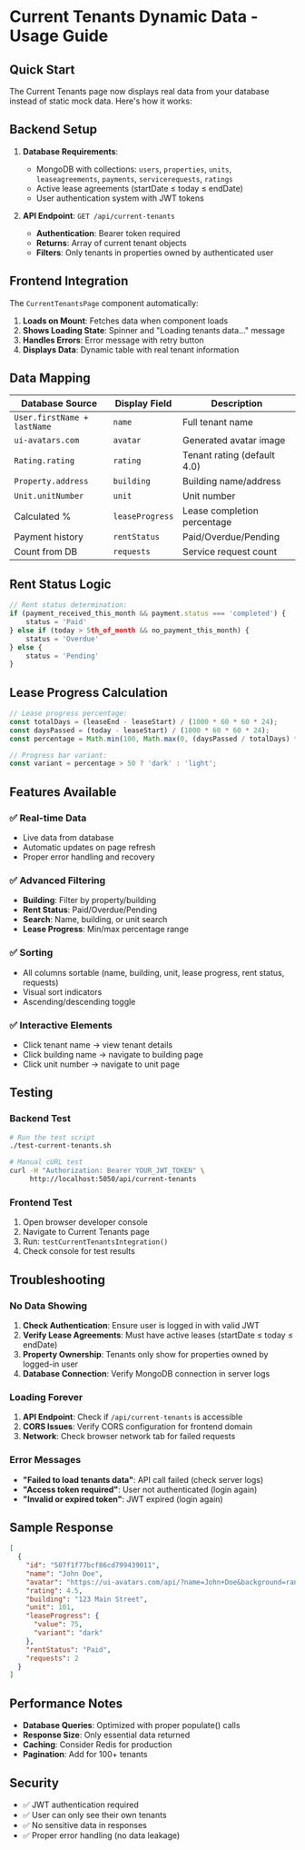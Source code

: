 # Current Tenants Dynamic Data - Usage Guide

## Quick Start

The Current Tenants page now displays real data from your database instead of static mock data. Here's how it works:

## Backend Setup

1. **Database Requirements**:
   - MongoDB with collections: `users`, `properties`, `units`, `leaseagreements`, `payments`, `servicerequests`, `ratings`
   - Active lease agreements (startDate ≤ today ≤ endDate)
   - User authentication system with JWT tokens

2. **API Endpoint**: `GET /api/current-tenants`
   - **Authentication**: Bearer token required
   - **Returns**: Array of current tenant objects
   - **Filters**: Only tenants in properties owned by authenticated user

## Frontend Integration

The `CurrentTenantsPage` component automatically:

1. **Loads on Mount**: Fetches data when component loads
2. **Shows Loading State**: Spinner and "Loading tenants data..." message
3. **Handles Errors**: Error message with retry button
4. **Displays Data**: Dynamic table with real tenant information

## Data Mapping

| Database Source | Display Field | Description |
|----------------|---------------|-------------|
| `User.firstName + lastName` | `name` | Full tenant name |
| `ui-avatars.com` | `avatar` | Generated avatar image |
| `Rating.rating` | `rating` | Tenant rating (default 4.0) |
| `Property.address` | `building` | Building name/address |
| `Unit.unitNumber` | `unit` | Unit number |
| Calculated % | `leaseProgress` | Lease completion percentage |
| Payment history | `rentStatus` | Paid/Overdue/Pending |
| Count from DB | `requests` | Service request count |

## Rent Status Logic

```javascript
// Rent status determination:
if (payment_received_this_month && payment.status === 'completed') {
    status = 'Paid'
} else if (today > 5th_of_month && no_payment_this_month) {
    status = 'Overdue'  
} else {
    status = 'Pending'
}
```

## Lease Progress Calculation

```javascript
// Lease progress percentage:
const totalDays = (leaseEnd - leaseStart) / (1000 * 60 * 60 * 24);
const daysPassed = (today - leaseStart) / (1000 * 60 * 60 * 24);
const percentage = Math.min(100, Math.max(0, (daysPassed / totalDays) * 100));

// Progress bar variant:
const variant = percentage > 50 ? 'dark' : 'light';
```

## Features Available

### ✅ Real-time Data
- Live data from database
- Automatic updates on page refresh
- Proper error handling and recovery

### ✅ Advanced Filtering
- **Building**: Filter by property/building
- **Rent Status**: Paid/Overdue/Pending
- **Search**: Name, building, or unit search
- **Lease Progress**: Min/max percentage range

### ✅ Sorting
- All columns sortable (name, building, unit, lease progress, rent status, requests)
- Visual sort indicators
- Ascending/descending toggle

### ✅ Interactive Elements  
- Click tenant name → view tenant details
- Click building name → navigate to building page
- Click unit number → navigate to unit page

## Testing

### Backend Test
```bash
# Run the test script
./test-current-tenants.sh

# Manual cURL test
curl -H "Authorization: Bearer YOUR_JWT_TOKEN" \
     http://localhost:5050/api/current-tenants
```

### Frontend Test
1. Open browser developer console
2. Navigate to Current Tenants page
3. Run: `testCurrentTenantsIntegration()`
4. Check console for test results

## Troubleshooting

### No Data Showing
1. **Check Authentication**: Ensure user is logged in with valid JWT
2. **Verify Lease Agreements**: Must have active leases (startDate ≤ today ≤ endDate)
3. **Property Ownership**: Tenants only show for properties owned by logged-in user
4. **Database Connection**: Verify MongoDB connection in server logs

### Loading Forever
1. **API Endpoint**: Check if `/api/current-tenants` is accessible
2. **CORS Issues**: Verify CORS configuration for frontend domain
3. **Network**: Check browser network tab for failed requests

### Error Messages
- **"Failed to load tenants data"**: API call failed (check server logs)
- **"Access token required"**: User not authenticated (login again)
- **"Invalid or expired token"**: JWT expired (login again)

## Sample Response

```json
[
  {
    "id": "507f1f77bcf86cd799439011",
    "name": "John Doe", 
    "avatar": "https://ui-avatars.com/api/?name=John+Doe&background=random",
    "rating": 4.5,
    "building": "123 Main Street",
    "unit": 101,
    "leaseProgress": {
      "value": 75,
      "variant": "dark"
    },
    "rentStatus": "Paid",
    "requests": 2
  }
]
```

## Performance Notes

- **Database Queries**: Optimized with proper populate() calls
- **Response Size**: Only essential data returned
- **Caching**: Consider Redis for production
- **Pagination**: Add for 100+ tenants

## Security

- ✅ JWT authentication required
- ✅ User can only see their own tenants
- ✅ No sensitive data in responses
- ✅ Proper error handling (no data leakage)